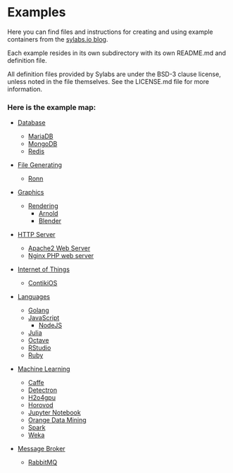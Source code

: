# Examples
Here you can find files and instructions for creating and using example
containers from the [sylabs.io blog](https://www.sylabs.io/lab-notes/).  

Each example resides in its own subdirectory with its own README.md and definition
file.


All definition files provided by Sylabs are under the BSD-3 clause license,
unless noted in the file themselves. See the LICENSE.md file for more information.

### Here is the example map:

 - [Database](https://github.com/sylabs/examples/tree/master/database)
   - [MariaDB](https://github.com/sylabs/examples/tree/master/database/mariadb)
   - [MongoDB](https://github.com/sylabs/examples/tree/master/database/mongodb)
   - [Redis](https://github.com/sylabs/examples/tree/master/database/redis)

 - [File Generating](https://github.com/sylabs/examples/tree/master/file-generating)
   - [Ronn](https://github.com/sylabs/examples/tree/master/file-generating/ronn)

 - [Graphics](https://github.com/sylabs/examples/tree/master/graphics)
   - [Rendering](https://github.com/sylabs/examples/tree/master/graphics/rendering)
     - [Arnold](https://github.com/sylabs/examples/tree/master/graphics/rendering/arnold)
     - [Blender](https://github.com/sylabs/examples/tree/master/graphics/rendering/blender)

 - [HTTP Server](https://github.com/sylabs/examples/tree/master/http-server)
   - [Apache2 Web Server](https://github.com/sylabs/examples/tree/master/http-server/apache2-web-server)
   - [Nginx PHP web server](https://github.com/sylabs/examples/tree/master/http-server/nginx-php-web-server)

 - [Internet of Things](https://github.com/sylabs/examples/tree/master/iot)
   - [ContikiOS](https://github.com/sylabs/examples/tree/master/iot/contiki)

 - [Languages](https://github.com/sylabs/examples/tree/master/lang)
   - [Golang](https://github.com/sylabs/examples/tree/master/lang/golang)
   - [JavaScript](https://github.com/sylabs/examples/tree/master/lang/javascript)
     - [NodeJS](https://github.com/sylabs/examples/tree/master/lang/javascript/nodejs)
   - [Julia](https://github.com/sylabs/examples/tree/master/lang/julia)
   - [Octave](https://github.com/sylabs/examples/tree/master/lang/octave)
   - [RStudio](https://github.com/sylabs/examples/tree/master/lang/RStudio)
   - [Ruby](https://github.com/sylabs/examples/tree/master/lang/ruby)

 - [Machine Learning](https://github.com/sylabs/examples/tree/master/machinelearning)
   - [Caffe](https://github.com/sylabs/examples/tree/master/machinelearning/caffe)
   - [Detectron](https://github.com/sylabs/examples/tree/master/machinelearning/detectron)
   - [H2o4gpu](https://github.com/sylabs/examples/tree/master/machinelearning/h2o4gpu)
   - [Horovod](https://github.com/sylabs/examples/tree/master/machinelearning/horovod)
   - [Jupyter Notebook](https://github.com/sylabs/examples/tree/master/machinelearning/jupyter-notebook)
   - [Orange Data Mining](https://github.com/sylabs/examples/tree/master/machinelearning/orange)
   - [Spark](https://github.com/sylabs/examples/tree/master/machinelearning/spark)
   - [Weka](https://github.com/sylabs/examples/tree/master/machinelearning/weka)

 - [Message Broker](https://github.com/sylabs/examples/tree/master/message-broker)
   - [RabbitMQ](https://github.com/sylabs/examples/tree/master/message-broker/rabbitmq)

<br>
<br>
